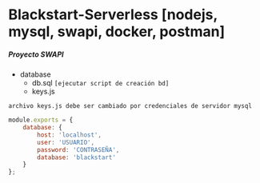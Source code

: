 # Blackstart-Serverless [nodejs, mysql, swapi, docker, postman]

##### Proyecto SWAPI

+ database
    + db.sql `[ejecutar script de creación bd]` 
    + keys.js

`archivo keys.js debe ser cambiado por credenciales de servidor mysql`

```javascript
module.exports = {
    database: {
        host: 'localhost',
        user: 'USUARIO',
        password: 'CONTRASEÑA',
        database: 'blackstart'
    }
};
```
